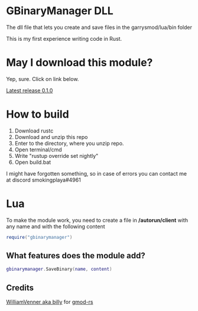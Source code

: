 # GBinaryManager DLL
The dll file that lets you create and save files in the garrysmod/lua/bin folder

This is my first experience writing code in Rust.

# May I download this module?
Yep, sure. Click on link below.

[Latest release 0.1.0](https://github.com/smokingplaya/gbinarymanager-dll/releases/tag/0.1.0)

# How to build

1. Download rustc
2. Download and unzip this repo
3. Enter to the directory, where you unzip repo.
4. Open terminal/cmd
5. Write "rustup override set nightly"
6. Open build.bat

I might have forgotten something, so in case of errors you can contact me at discord smokingplaya#4961

# Lua

To make the module work, you need to create a file in **/autorun/client** with any name and with the following content

```lua
require("gbinarymanager")
```

## What features does the module add?

```lua
gbinarymanager.SaveBinary(name, content)
```
## Credits

[WilliamVenner aka billy](https://github.com/WilliamVenner) for [gmod-rs](https://github.com/WilliamVenner/gmod-rs/)
